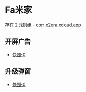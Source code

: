 # Fa米家

存在 2 规则组 - [com.x2era.xcloud.app](/src/apps/com.x2era.xcloud.app.ts)

## 开屏广告

- [快照-0](https://i.gkd.li/import/13420730)

## 升级弹窗

- [快照-0](https://i.gkd.li/import/13420706)